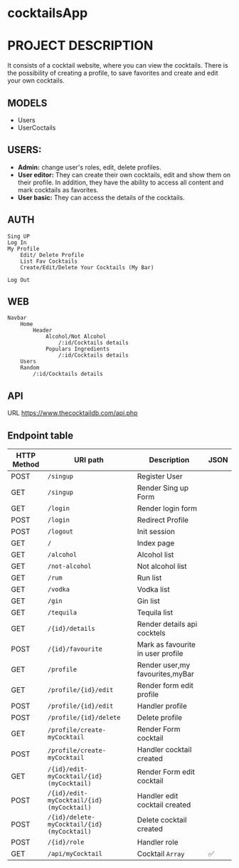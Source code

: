 # cocktailsApp
# PROJECT DESCRIPTION

It consists of a cocktail website, where you can view the cocktails. There is the possibility of creating a profile, to save favorites and create and edit your own cocktails.

## MODELS
- Users
- UserCoctails

## USERS:
- **Admin:** change user's roles, edit, delete profiles.
- **User editor:** They can create their own cocktails, edit and show them on their profile. In addition, they have the ability to access all content and mark cocktails as favorites.
- **User basic:** They can access the details of the cocktails.

## AUTH
    Sing UP
    Log In
    My Profile
        Edit/ Delete Profile
        List Fav Cocktails
        Create/Edit/Delete Your Cocktails (My Bar)

    Log Out

## WEB
    Navbar
        Home
            Header
                Alcohol/Not Alcohol
                    /:id/Cocktails details
                Populars Ingredients
                    /:id/Cocktails details
        Users
        Random
            /:id/Cocktails details

## API
URL
    https://www.thecocktaildb.com/api.php


## Endpoint table

| HTTP Method 	| URI path      	        | Description                                   |   JSON 	 |
|-------------	|---------------	        |-----------------------------------------------|-------------
| POST         	| `/singup`             	| Register  User                                | 
| GET         	| `/singup`             	| Render Sing up Form       	                | 
| GET         	| `/login`             	    | Render login form                             | 
| POST         	| `/login`             	    | Redirect Profile                              | 
| POST         	| `/logout`             	| Init session                                  | 
| GET         	| `/`             	        | Index page          	                        | 
| GET         	| `/alcohol` 	            | Alcohol list 	                                |
| GET         	| `/not-alcohol` 	        | Not alcohol list 	                            |
| GET         	| `/rum` 	                | Run list 	                                    |
| GET         	| `/vodka` 	                | Vodka list 	                                |
| GET         	| `/gin` 	                | Gin list 	                                    |
| GET       	| `/tequila` 	            | Tequila list	                                |
| GET           | `/{id}/details` 	        | Render details api cocktels 	                |
| POST         	| `/{id}/favourite`         | Mark as favourite in user profile 	        |
| GET       	| `/profile` 	            | Render user,my favourites,myBar 	            |
| GET           | `/profile/{id}/edit` 	    | Render form edit profile 	                    |
| POST          | `/profile/{id}/edit`      | Handler profile 	                            |
| POST          | `/profile/{id}/delete`    | Delete profile	                            |
| GET           | `/profile/create-myCocktail`         | Render Form cocktail 	        |
| POST          | `/profile/create-myCocktail`         | Handler cocktail created 	    |
| GET           | `/{id}/edit-myCocktail/{id}(myCocktail)`  | Render Form edit cocktail 	|
| POST          | `/{id}/edit-myCocktail/{id}(myCocktail)`  | Handler edit cocktail created |
| POST          | `/{id}/delete-myCocktail/{id}(myCocktail)`| Delete cocktail created 	    |
| POST          | `/{id}/role`               | Handler role 	                            |
| GET         	| `/api/myCocktail` 	     | Cocktail `Array` 	                        | ✅  
